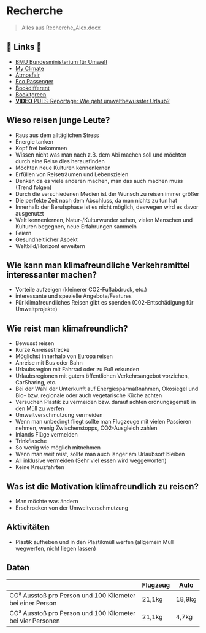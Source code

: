 # Recherche

> Alles aus Recherche_Alex.docx

## :link: Links :link:
- [BMU Bundesministerium für Umwelt](https://www.bmu.de/)
- [My Climate](https://www.myclimate.org/)
- [Atmosfair](https://www.atmosfair.de/de/)
- [Eco Passenger](http://www.ecopassenger.org/)
- [Bookdifferent](https://www.bookdifferent.com/en/)
- [Bookitgreen](https://bookitgreen.com/de/)
- [**VIDEO** PULS-Reportage: Wie geht umweltbewusster Urlaub?](https://www.youtube.com/watch?v=z9kindUptcM)

## Wieso reisen junge Leute?
- Raus aus dem alltäglichen Stress
- Energie tanken
- Kopf frei bekommen
- Wissen nicht was man nach z.B. dem Abi machen soll und möchten durch eine Reise dies herausfinden
- Möchten neue Kulturen kennenlernen
- Erfüllen von Reiseträumen und Lebenszielen
- Denken da es viele anderen machen, man das auch machen muss (Trend folgen)
- Durch die verschiedenen Medien ist der Wunsch zu reisen immer größer
- Die perfekte Zeit nach dem Abschluss, da man nichts zu tun hat
- Innerhalb der Berufsphase ist es nicht möglich, deswegen wird es davor ausgenutzt
- Welt kennenlernen, Natur-/Kulturwunder sehen, vielen Menschen und Kulturen begegnen, neue Erfahrungen sammeln
- Feiern
- Gesundheitlicher Aspekt
- Weltbild/Horizont erweitern

## Wie kann man klimafreundliche Verkehrsmittel interessanter machen?
- Vorteile aufzeigen (kleinerer CO2-Fußabdruck, etc.)
- interessante und spezielle Angebote/Features
- Für klimafreundliches Reisen gibt es spenden (C02-Entschädigung für Umweltprojekte)

## Wie reist man klimafreundlich?
- Bewusst reisen
- Kurze Anreisestrecke
- Möglichst innerhalb von Europa reisen
- Anreise mit Bus oder Bahn
- Urlaubsregion mit Fahrrad oder zu Fuß erkunden
- Urlaubsregionen mit gutem öffentlichen Verkehrsangebot vorziehen, CarSharing, etc.
- Bei der Wahl der Unterkunft auf Energiesparmaßnahmen, Ökosiegel und Bio- bzw. regionale oder auch vegetarische Küche achten
- Versuchen Plastik zu vermeiden bzw. darauf achten ordnungsgemäß in den Müll zu werfen
- Umweltverschmutzung vermeiden
- Wenn man unbedingt fliegt sollte man Flugzeuge mit vielen Passieren nehmen, wenig Zwischenstopps, CO2-Ausgleich zahlen
- Inlands Flüge vermeiden
- Trinkflasche
- So wenig wie möglich mitnehmen
- Wenn man weit reist, sollte man auch länger am Urlaubsort bleiben
- All inklusive vermeiden (Sehr viel essen wird weggeworfen)
- Keine Kreuzfahrten

## Was ist die Motivation klimafreundlich zu reisen?

- Man möchte was ändern
- Erschrocken von der Umweltverschmutzung

## Aktivitäten

- Plastik aufheben und in den Plastikmüll werfen (allgemein Müll wegwerfen, nicht liegen lassen)

## Daten

| | Flugzeug | Auto |
| --- | --- | --- |
| CO² Ausstoß pro Person und 100 Kilometer bei einer Person | 21,1kg | 18,9kg |
| CO² Ausstoß pro Person und 100 Kilometer bei vier Personen | 21,1kg | 4,7kg |
